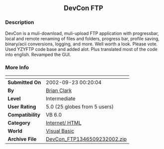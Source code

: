 ﻿<div align="center">

## DevCon FTP


</div>

### Description

DevCon is a muli-download, muli-upload FTP application with progressbar, local and remote renaming of files and folders, progress bar, profile saving, binary/acii conversions, logging, and more. Well worth a look. Please vote. Used YZYFTP code base and added alot. Plus translated most of the code into english. Revamped the GUI.
 
### More Info
 


<span>             |<span>
---                |---
**Submitted On**   |2002-09-23 00:20:04
**By**             |[Brian Clark](https://github.com/Planet-Source-Code/PSCIndex/blob/master/ByAuthor/brian-clark.md)
**Level**          |Intermediate
**User Rating**    |5.0 (25 globes from 5 users)
**Compatibility**  |VB 6\.0
**Category**       |[Internet/ HTML](https://github.com/Planet-Source-Code/PSCIndex/blob/master/ByCategory/internet-html__1-34.md)
**World**          |[Visual Basic](https://github.com/Planet-Source-Code/PSCIndex/blob/master/ByWorld/visual-basic.md)
**Archive File**   |[DevCon\_FTP1346509232002\.zip](https://github.com/Planet-Source-Code/brian-clark-devcon-ftp__1-39190/archive/master.zip)








